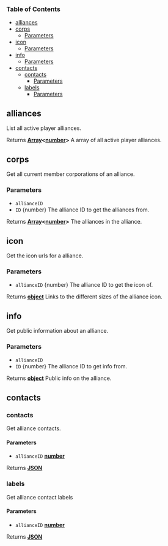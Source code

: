 <!-- Generated by documentation.js. Update this documentation by updating the source code. -->

### Table of Contents

-   [alliances][1]
-   [corps][2]
    -   [Parameters][3]
-   [icon][4]
    -   [Parameters][5]
-   [info][6]
    -   [Parameters][7]
-   [contacts][8]
    -   [contacts][9]
        -   [Parameters][10]
    -   [labels][11]
        -   [Parameters][12]

## alliances

List all active player alliances.

Returns **[Array][13]&lt;[number][14]>** A array of all active player alliances.

## corps

Get all current member corporations of an alliance.

### Parameters

-   `allianceID`  
-   `ID`  {number} The alliance ID to get the alliances from.

Returns **[Array][13]&lt;[number][14]>** The alliances in the alliance.

## icon

Get the icon urls for a alliance.

### Parameters

-   `allianceID`  {number} The alliance ID to get the icon of.

Returns **[object][15]** Links to the different sizes of the alliance icon.

## info

Get public information about an alliance.

### Parameters

-   `allianceID`  
-   `ID`  {number} The alliance ID to get info from.

Returns **[object][15]** Public info on the alliance.

## contacts

### contacts

Get alliance contacts.

#### Parameters

-   `allianceID` **[number][14]** 

Returns **[JSON][16]** 

### labels

Get alliance contact labels

#### Parameters

-   `allianceID` **[number][14]** 

Returns **[JSON][16]** 

[1]: #alliances

[2]: #corps

[3]: #parameters

[4]: #icon

[5]: #parameters-1

[6]: #info

[7]: #parameters-2

[8]: #contacts

[9]: #contacts-1

[10]: #parameters-3

[11]: #labels

[12]: #parameters-4

[13]: https://developer.mozilla.org/docs/Web/JavaScript/Reference/Global_Objects/Array

[14]: https://developer.mozilla.org/docs/Web/JavaScript/Reference/Global_Objects/Number

[15]: https://developer.mozilla.org/docs/Web/JavaScript/Reference/Global_Objects/Object

[16]: https://developer.mozilla.org/docs/Web/JavaScript/Reference/Global_Objects/JSON
